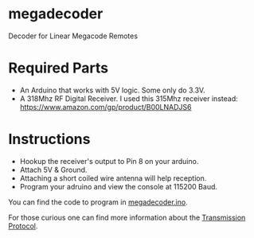 # megadecoder
Decoder for Linear Megacode Remotes

# Required Parts
* An Arduino that works with 5V logic.
  Some only do 3.3V.
* A 318Mhz RF Digital Receiver.  I used this 315Mhz receiver instead:
  https://www.amazon.com/gp/product/B00LNADJS6

# Instructions
* Hookup the receiver's output to Pin 8 on your arduino.
* Attach 5V & Ground.
* Attaching a short coiled wire antenna will help reception.
* Program your adruino and view the console at 115200 Baud.

You can find the code to program in [megadecoder.ino](megadecoder.ino).

For those curious one can find more information about the [Transmission Protocol](Protocol.md).
